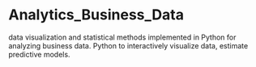 # Analytics_Business_Data
data visualization and statistical methods implemented in Python for analyzing business data. Python to interactively visualize data, estimate predictive models.
